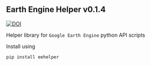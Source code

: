 ## Earth Engine Helper v0.1.4

[![DOI](https://zenodo.org/badge/252678920.svg)](https://zenodo.org/badge/latestdoi/252678920)

Helper library for `Google Earth Engine` python API scripts

Install using 

`pip install eehelper`
